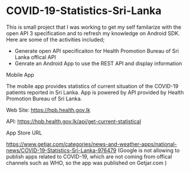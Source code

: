 # COVID-19-Statistics-Sri-Lanka

This is small project that I was working to get my self familarize with the open API 3 specification and to refresh my knowledge on Android SDK. Here are some of the activities included;

- Generate open API  specificaiton for Health Promotion Bureau of Sri Lanka offical API
- Genrate an Android App to use the REST API and display information

Mobile App

The mobile app provides statistics of current situation of the COVID-19 patients reported in Sri Lanka.  App is powered by API provided by Health Promotion Bureau of Sri Lanka.

Web Site: https://hpb.health.gov.lk 

API: https://hpb.health.gov.lk/api/get-current-statistical

App Store URL

https://www.getjar.com/categories/news-and-weather-apps/national-news/COVID-19-Statistics-Sri-Lanka-976479
(Google is not allowing to publish apps related to COVID-19, which are not coming from offical channels such as WHO, so the app was published on Getjar.com )

